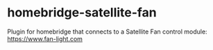 # homebridge-satellite-fan
Plugin for homebridge that connects to a Satellite Fan control module: https://www.fan-light.com
